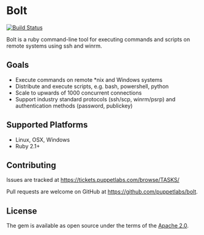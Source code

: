 # Bolt

[![Build Status](https://api.travis-ci.com/puppetlabs/bolt.svg?token=XsSSSxJhnBoKnL8JPVay&branch=master)](https://travis-ci.com/puppetlabs/bolt)

Bolt is a ruby command-line tool for executing commands and scripts on remote
systems using ssh and winrm.

## Goals

* Execute commands on remote *nix and Windows systems
* Distribute and execute scripts, e.g. bash, powershell, python
* Scale to upwards of 1000 concurrent connections
* Support industry standard protocols (ssh/scp, winrm/psrp) and authentication
  methods (password, publickey)

## Supported Platforms

* Linux, OSX, Windows
* Ruby 2.1+

## Contributing

Issues are tracked at https://tickets.puppetlabs.com/browse/TASKS/

Pull requests are welcome on GitHub at https://github.com/puppetlabs/bolt.

## License

The gem is available as open source under the terms of the [Apache 2.0](https://www.apache.org/licenses/LICENSE-2.0).

